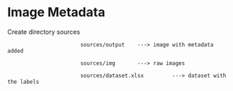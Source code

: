 # Image Metadata 

Create directory sources

                           sources/output    ---> image with metadata added

                           sources/img       ---> raw images
                           
                           sources/dataset.xlsx         ---> dataset with the labels
